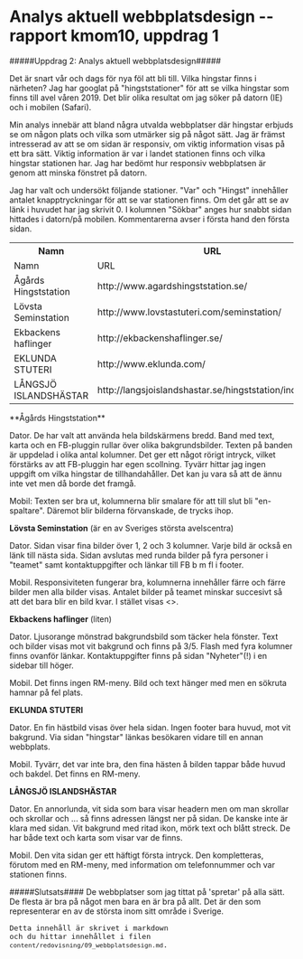 Analys aktuell webbplatsdesign --  rapport kmom10, uppdrag 1
=========================

#####Uppdrag 2: Analys aktuell webbplatsdesign#####

Det är snart vår och dags för nya föl att bli till. Vilka hingstar finns i närheten? Jag har googlat på "hingststationer" för att se vilka hingstar som finns till avel våren 2019. Det blir olika resultat om jag söker på datorn (IE) och i mobilen (Safari).

Min analys innebär att bland några utvalda webbplatser där hingstar erbjuds se om någon plats och vilka som utmärker sig på något sätt. Jag är främst intresserad av att se om sidan är responsiv, om viktig information visas på ett bra sätt. Viktig information är var i landet stationen finns och vilka hingstar stationen har. Jag har bedömt hur responsiv webbplatsen är genom att minska fönstret på datorn.

Jag har valt och undersökt följande stationer. "Var" och "Hingst" innehåller antalet knapptryckningar för att se var stationen finns. Om det går att se av länk i huvudet har jag skrivit 0. I kolumnen "Sökbar" anges hur snabbt sidan hittades i datorn/på mobilen. Kommentarerna avser i första hand den första sidan.
<table>
<tr>
<th>Namn</th><th>URL</th><th>Dator</th><th>Mobil</th><th>Var</th><th>Hingst</th><th>Betyg</th><th>CMS</th><th>favicon</th><th>Sökbar</th>
</tr>
<tr>
<td>Namn</td><td>URL</td><td>Dator</td><td>Mobil</td><td>Var</td><td>Hingst</td><td>Betyg</td><td>CMS</td><td>favicon</td><td>Sökbar</td>
</tr>
<td>Ågårds Hingststation</td><td>http://www.agardshingststation.se/</td><td>C</td><td>B</td><td>1</td><td>?</td><td>C</td><td>-</td><td>X</td><td>A+/A+</td>
</tr>
<tr>
<td>Lövsta Seminstation</td><td>http://www.lovstastuteri.com/seminstation/</td><td>A</td><td>A</td><td>0</td><td>Semin</td><td>A</td><td>-</td><td>-</td><td>A/-</td>
</tr>
<td>Ekbackens haflinger</td><td>http://ekbackenshaflinger.se/</td><td>D</td><td>D</td><td>X</td><td>0</td><td>C</td><td>WP</td><td>-</td><td>-/D</td>
</tr>
<tr>
<td>EKLUNDA STUTERI</td><td>http://www.eklunda.com/</td><td>B</td><td>C</td><td>1</td><td>1</td><td>B</td><td>-</td><td>X</td><td>-/A</td>
</tr>
<tr>
<td>LÅNGSJÖ ISLANDSHÄSTAR</td><td>http://langsjoislandshastar.se/hingststation/index.html</td><td>B</td><td>A</td><td>0</td><td>0</td><td>B</td><td>-</td><td>-</td><td>-/D</td>
</tr>

</table>
**Ågårds Hingststation**

Dator. De har valt att använda hela bildskärmens bredd. Band med text, karta och en FB-pluggin rullar över olika bakgrundsbilder. Texten på banden är uppdelad i olika antal kolumner. Det ger ett något rörigt intryck, vilket förstärks av att FB-pluggin har egen scollning. Tyvärr hittar jag ingen uppgift om vilka hingstar de tillhandahåller. Det kan ju vara så att de ännu inte vet men då borde det framgå.

Mobil: Texten ser bra ut, kolumnerna blir smalare för att till slut bli "en-spaltare". Däremot blir bilderna förvanskade, de trycks ihop.

**Lövsta Seminstation** (är en av Sveriges största avelscentra)

Dator. Sidan visar fina bilder över 1, 2 och 3 kolumner. Varje bild är också en länk till nästa sida. Sidan avslutas med runda bilder på fyra personer i "teamet" samt kontaktuppgifter och länkar till FB b m fl i footer.

Mobil. Responsiviteten fungerar bra, kolumnerna innehåller färre och färre bilder men alla bilder visas. Antalet bilder på teamet minskar succesivt så att det bara blir en bild kvar. I stället visas <>.

**Ekbackens haflinger** (liten)

Dator. Ljusorange mönstrad bakgrundsbild som täcker hela fönster. Text och bilder visas mot vit bakgrund och finns på 3/5. Flash med fyra kolumner finns ovanför länkar. Kontaktuppgifter finns på sidan "Nyheter"(!) i en sidebar till höger.

Mobil. Det finns ingen RM-meny. Bild och text hänger med men en sökruta hamnar på fel plats.

**EKLUNDA STUTERI**

Dator. En fin hästbild visas över hela sidan. Ingen footer bara huvud, mot vit bakgrund. Via sidan "hingstar" länkas besökaren vidare till en annan webbplats.

Mobil. Tyvärr, det var inte bra, den fina hästen å bilden tappar både huvud och bakdel. Det finns en RM-meny.

**LÅNGSJÖ ISLANDSHÄSTAR**

Dator. En annorlunda, vit sida som bara visar headern men om man skrollar och skrollar och ... så finns adressen längst ner på sidan. De kanske inte är klara med sidan. Vit bakgrund med ritad ikon, mörk text och blått streck.
De har både text och karta som visar var de finns.

Mobil. Den vita sidan ger ett häftigt första intryck. Den kompletteras, förutom med en RM-meny, med information om telefonnummer och var stationen finns.

#####Slutsats####
De webbplatser som jag tittat på 'spretar' på alla sätt. De flesta är bra på något men bara en är bra på allt. Det är den som representerar en av de största inom sitt område i Sverige.

<code style="font-size: small;">Detta innehåll är skrivet i markdown och du hittar innehållet i filen `content/redovisning/09_webbplatsdesign.md`.</code>
